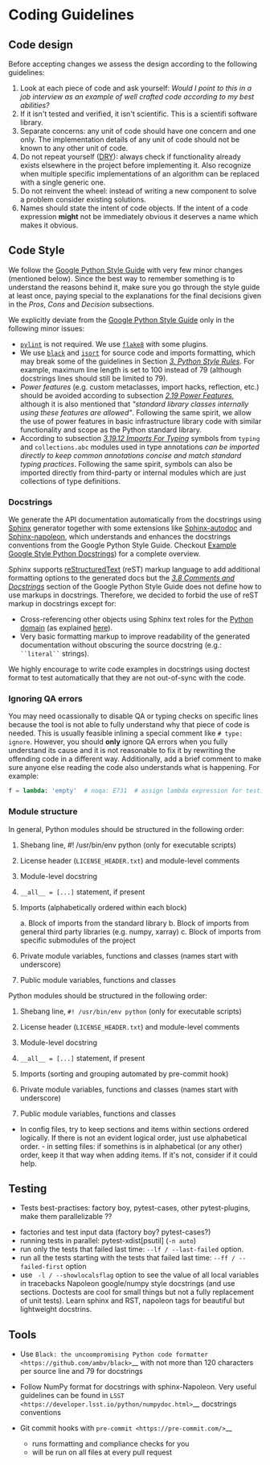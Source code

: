 # Coding Guidelines


## Code design

Before accepting changes we assess the design according to the following guidelines:

1. Look at each piece of code and ask yourself: _Would I point to this in a job interview as an example of well crafted code according to my best abilities?_
2. If it isn't tested and verified, it isn't scientific. This is a scientifi software library.
3. Separate concerns: any unit of code should have one concern and one only. The implementation details of any unit of code should not be known to any other unit of code.
4. Do not repeat yourself ([DRY](https://en.wikipedia.org/wiki/Don%27t_repeat_yourself)): always check if functionality already exists elsewhere in the project before implementing it. Also recognize when multiple specific implementations of an algorithm can be replaced with a single generic one.
5. Do not reinvent the wheel: instead of writing a new component to solve a problem consider existing solutions.
6. Names should state the intent of code objects. If the intent of a code expression **might** not be immediately obvious it deserves a name which makes it obvious.


## Code Style

We follow the [Google Python Style Guide][google-style-guide] with very few minor changes (mentioned below). Since the best way to remember something is to understand the reasons behind it, make sure you go through the style guide at least once, paying special to the explanations for the final decisions given in the _Pros_, _Cons_ and _Decision_ subsections.

We explicitly deviate from the [Google Python Style Guide][google-style-guide] only in the following minor issues:

- [`pylint`][pylint] is not required. We use [`flake8`][flake8] with some plugins.
- We use [`black`][black] and [`isort`][isort] for source code and imports formatting, which may break some of the guidelines in Section [_3. Python Style Rules_](https://google.github.io/styleguide/pyguide.html#3-python-style-rules). For example, maximum line length is set to 100 instead of 79 (although docstrings lines should still be limited to 79).
- _Power features_ (e.g. custom metaclasses, import hacks, reflection, etc.) should be avoided according to subsection [_2.19 Power Features_](https://google.github.io/styleguide/pyguide.html#219-power-features), although it is also mentioned that _"standard library classes internally using these features are allowed"_. Following the same spirit, we allow the use of power features in basic infrastructure library code with similar functionality and scope as the Python standard library.
- According to subsection [_3.19.12 Imports For Typing_](https://google.github.io/styleguide/pyguide.html#31912-imports-for-typing) symbols from `typing` and `collections.abc` modules used in type annotations _can be imported directly to keep common annotations concise and match standard typing practices_. Following the same spirit, symbols can also be imported directly from third-party or internal modules which are just collections of type definitions.

### Docstrings

We generate the API documentation automatically from the docstrings using [Sphinx][sphinx] generator together with some extensions like [Sphinx-autodoc][sphinx-autodoc] and [Sphinx-napoleon][sphinx-napoleon], which understands and enhances the docstrings conventions from the Google Python Style Guide. Checkout [Example Google Style Python Docstrings](https://sphinxcontrib-napoleon.readthedocs.io/en/latest/example_google.html#example-google)) for a complete overview.

Sphinx supports [reStructuredText][sphinx-rest] (reST) markup language to add additional formatting options to the generated docs but the [_3.8 Comments and Docstrings_](https://google.github.io/styleguide/pyguide.html#38-comments-and-docstrings) section of the Google Python Style Guide does not define how to use markups in docstrings. Therefore, we decided to forbid the use of reST markup in docstrings except for:

   - Cross-referencing other objects using Sphinx text roles for the [Python domain](https://www.sphinx-doc.org/en/master/usage/restructuredtext/domains.html#the-python-domain) (as explained [here](https://www.sphinx-doc.org/en/master/usage/restructuredtext/domains.html#python-roles)).   
   - Very basic formatting markup to improve readability of the generated documentation without obscuring the source docstring (e.g.: ``` ``literal`` ```  strings).
   
We highly encourage to write code examples in docstrings using doctest format to test automatically that they are not out-of-sync with the code.

### Ignoring QA errors

You may need ocassionally to disable QA or typing checks on specific lines because the tool is not able to fully understand why that piece of code is needed. This is usually feasible inlining a special comment like `# type: ignore`. However, you should **only** ignore QA errors when you fully understand its cause and it is not reasonable to fix it by rewriting the offending code in a different way. Additionally, add a brief comment to make sure anyone else reading the code also understands what is happening. For example:

   ```python
   f = lambda: 'empty'  # noqa: E731  # assign lambda expression for testing
   ```



### Module structure

In general, Python modules should be structured in the following order:

1. Shebang line, #! /usr/bin/env python (only for executable scripts)
2. License header (``LICENSE_HEADER.txt``) and module-level comments
3. Module-level docstring
4. ``__all__ = [...]`` statement, if present
5. Imports (alphabetically ordered within each block)

   a. Block of imports from the standard library
   b. Block of imports from general third party libraries (e.g. numpy,
      xarray)
   c. Block of imports from specific submodules of the project

6. Private module variables, functions and classes (names start with
   underscore)
7. Public module variables, functions and classes


Python modules should be structured in the following order:

1. Shebang line, ``#! /usr/bin/env python`` (only for executable scripts)

2. License header (``LICENSE_HEADER.txt``) and module-level comments

3. Module-level docstring

4. ``__all__ = [...]`` statement, if present

5. Imports (sorting and grouping automated by pre-commit hook)

6. Private module variables, functions and classes (names start with
   underscore)

7. Public module variables, functions and classes



+ In config files, try to keep sections and items within sections ordered logically. If there is not an evident logical order, just use alphabetical order. - in setting files: if somethins is in alphabetical (or any other)  order, keep it that way when adding items. If it's not, consider if it could help.



## Testing 
- Tests best-practises: factory boy, pytest-cases, other pytest-plugins, make them parallelizable ??

+ factories and test input data (factory boy? pytest-cases?)
+ running tests in parallel: pytest-xdist[psutil] (`-n auto`) 
+ run only the tests that failed last time: `--lf / --last-failed` option.
+ run all the tests starting with the tests that failed last time: `--ff / --failed-first` option
+ use ` -l / --showlocalsflag` option to see the value of all local variables in tracebacks
Napoleon google/numpy style docstrings (and use sections. Doctests are cool for small things but not a fully replacement of unit tests). Learn sphinx and RST, napoleon tags for beautiful but lightweight docstrins.



## Tools

-  Use `Black: the uncoompromising Python code
   formatter <https://github.com/ambv/black>`__ with not more than 120
   characters per source line and 79 for docstrings

-  Follow NumPy format for docstrings with sphinx-Napoleon. Very useful
   guidelines can be found in
   `LSST <https://developer.lsst.io/python/numpydoc.html>`__ docstrings
   conventions

-  Git commit hooks with `pre-commit <https://pre-commit.com/>`__
   - runs formatting and compliance checks for you
   - will be run on all files at every pull request


<!-- Reference links -->

[black]: https://black.readthedocs.io/en/stable/
[flake8]: https://flake8.pycqa.org/
[google-style-guide]: https://google.github.io/styleguide/pyguide.html
[isort]: https://pycqa.github.io/isort/
[pylint]: https://pylint.pycqa.org/
[sphinx]: https://www.sphinx-doc.org
[sphinx-autodoc]: https://www.sphinx-doc.org/en/master/usage/extensions/autodoc.html
[sphinx-napoleon]: https://sphinxcontrib-napoleon.readthedocs.io/en/latest/index.html#
[sphinx-rest]: https://www.sphinx-doc.org/en/master/usage/restructuredtext/basics.html


